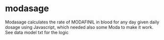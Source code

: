 # modasage
Modasage calculates the rate of MODAFINIL in blood for any day given daily dosage using Javascript, which needed also some Moda to make it work. See data model txt for the logic 
